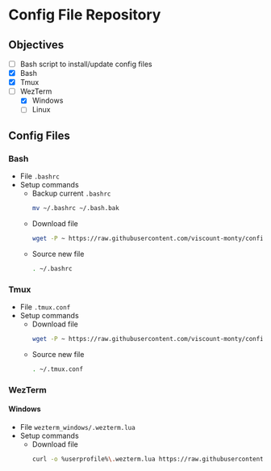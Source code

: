 # Config File Repository
## Objectives
- [ ] Bash script to install/update config files
- [x] Bash
- [x] Tmux
- [ ] WezTerm
    - [x] Windows
    - [ ] Linux

## Config Files
### Bash
- File
    `.bashrc`
- Setup commands
    - Backup current `.bashrc`
        ```sh
        mv ~/.bashrc ~/.bash.bak
    - Download file
        ```sh
        wget -P ~ https://raw.githubusercontent.com/viscount-monty/config_files/refs/heads/main/.bashrc
    - Source new file
        ```sh
        . ~/.bashrc

### Tmux
- File
    `.tmux.conf`
- Setup commands
    - Download file
        ```sh
        wget -P ~ https://raw.githubusercontent.com/viscount-monty/config_files/refs/heads/main/.tmux.conf
    - Source new file
        ```sh
        . ~/.tmux.conf

### WezTerm
#### Windows
- File
    `wezterm_windows/.wezterm.lua`
- Setup commands
    - Download file
        ```sh
        curl -o %userprofile%\.wezterm.lua https://raw.githubusercontent.com/viscount-monty/config_files/refs/heads/main/wezterm_windows/.wezterm.lua
